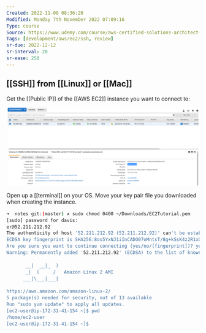 ```yaml
---
Created: 2022-11-08 08:36:20
Modified: Monday 7th November 2022 07:09:16
Type: course
Source: https://www.udemy.com/course/aws-certified-solutions-architect-associate-saa-c01/?xref=E0Aed11STH4LPUQvCz0GJFABTmM=
Tags: [development/aws/ec2/ssh, review]
sr-due: 2022-12-12
sr-interval: 20
sr-ease: 250
---
```


## [[SSH]] from [[Linux]] or [[Mac]]

Get the [[Public IP]] of the [[AWS EC2]] instance you want to connect to:

![](../../../images/2019-11-22-11-12-48.png)

Open up a [[terminal]] on your OS. Move your key pair file you downloaded when creating the instance.

```bash
➜  notes git:(master) ✗ sudo chmod 0400 ~/Downloads/EC2Tutorial.pem
[sudo] password for davis: 
er@52.211.212.92
The authenticity of host '52.211.212.92 (52.211.212.92)' can't be established.
ECDSA key fingerprint is SHA256:8os5YxNJ1iInCADO07oMntsT/8g+kSsK4z2R1xQvzZU.
Are you sure you want to continue connecting (yes/no/[fingerprint])? yes
Warning: Permanently added '52.211.212.92' (ECDSA) to the list of known hosts.

       __|  __|_  )
       _|  (     /   Amazon Linux 2 AMI
      ___|\___|___|

https://aws.amazon.com/amazon-linux-2/
5 package(s) needed for security, out of 13 available
Run "sudo yum update" to apply all updates.
[ec2-user@ip-172-31-41-154 ~]$ pwd
/home/ec2-user
[ec2-user@ip-172-31-41-154 ~]$ 
```
